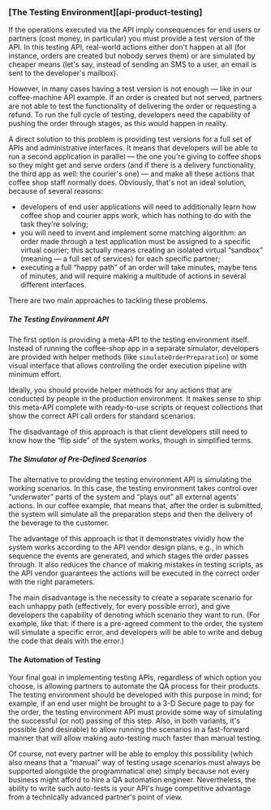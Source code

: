 ### [The Testing Environment][api-product-testing]

If the operations executed via the API imply consequences for end users or partners (cost money, in particular) you must provide a test version of the API. In this testing API, real-world actions either don't happen at all (for instance, orders are created but nobody serves them) or are simulated by cheaper means (let's say, instead of sending an SMS to a user, an email is sent to the developer's mailbox).

However, in many cases having a test version is not enough — like in our coffee-machine API example. If an order is created but not served, partners are not able to test the functionality of delivering the order or requesting a refund. To run the full cycle of testing, developers need the capability of pushing the order through stages, as this would happen in reality.

A direct solution to this problem is providing test versions for a full set of APIs and administrative interfaces. It means that developers will be able to run a second application in parallel — the one you're giving to coffee shops so they might get and serve orders (and if there is a delivery functionality, the third app as well: the courier's one) — and make all these actions that coffee shop staff normally does. Obviously, that's not an ideal solution, because of several reasons:
  * developers of end user applications will need to additionally learn how coffee shop and courier apps work, which has nothing to do with the task they're solving;
  * you will need to invent and implement some matching algorithm: an order made through a test application must be assigned to a specific virtual courier; this actually means creating an isolated virtual “sandbox” (meaning — a full set of services) for each specific partner;
  * executing a full “happy path” of an order will take minutes, maybe tens of minutes, and will require making a multitude of actions in several different interfaces.

There are two main approaches to tackling these problems.

##### The Testing Environment API

The first option is providing a meta-API to the testing environment itself. Instead of running the coffee-shop app in a separate simulator, developers are provided with helper methods (like `simulateOrderPreparation`) or some visual interface that allows controlling the order execution pipeline with minimum effort.

Ideally, you should provide helper methods for any actions that are conducted by people in the production environment. It makes sense to ship this meta-API complete with ready-to-use scripts or request collections that show the correct API call orders for standard scenarios. 

The disadvantage of this approach is that client developers still need to know how the “flip side” of the system works, though in simplified terms.

##### The Simulator of Pre-Defined Scenarios

The alternative to providing the testing environment API is simulating the working scenarios. In this case, the testing environment takes control over “underwater” parts of the system and “plays out” all external agents' actions. In our coffee example, that means that, after the order is submitted, the system will simulate all the preparation steps and then the delivery of the beverage to the customer.

The advantage of this approach is that it demonstrates vividly how the system works according to the API vendor design plans, e.g., in which sequence the events are generated, and which stages the order passes through. It also reduces the chance of making mistakes in testing scripts, as the API vendor guarantees the actions will be executed in the correct order with the right parameters.

The main disadvantage is the necessity to create a separate scenario for each unhappy path (effectively, for every possible error), and give developers the capability of denoting which scenario they want to run. (For example, like that: if there is a pre-agreed comment to the order, the system will simulate a specific error, and developers will be able to write and debug the code that deals with the error.)

#### The Automation of Testing

Your final goal in implementing testing APIs, regardless of which option you choose, is allowing partners to automate the QA process for their products. The testing environment should be developed with this purpose in mind; for example, if an end user might be brought to a 3-D Secure page to pay for the order, the testing environment API must provide some way of simulating the successful (or not) passing of this step. Also, in both variants, it's possible (and desirable) to allow running the scenarios in a fast-forward manner that will allow making auto-testing much faster than manual testing.

Of course, not every partner will be able to employ this possibility (which also means that a “manual” way of testing usage scenarios must always be supported alongside the programmatical one) simply because not every business might afford to hire a QA automation engineer. Nevertheless, the ability to write such auto-tests is your API's huge competitive advantage from a technically advanced partner's point of view. 
